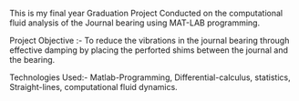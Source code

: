 This is my final year Graduation Project Conducted on the computational fluid analysis of the Journal bearing using MAT-LAB programming.

Project Objective :- To reduce the vibrations in the journal bearing through effective damping by placing the perforted shims between the journal and the bearing.

Technologies Used:- Matlab-Programming, Differential-calculus, statistics, Straight-lines, computational fluid dynamics.
